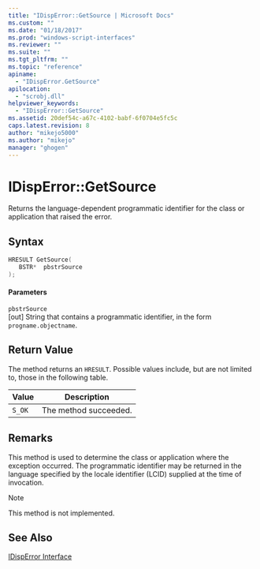 ```yaml
---
title: "IDispError::GetSource | Microsoft Docs"
ms.custom: ""
ms.date: "01/18/2017"
ms.prod: "windows-script-interfaces"
ms.reviewer: ""
ms.suite: ""
ms.tgt_pltfrm: ""
ms.topic: "reference"
apiname: 
  - "IDispError.GetSource"
apilocation: 
  - "scrobj.dll"
helpviewer_keywords: 
  - "IDispError::GetSource"
ms.assetid: 20def54c-a67c-4102-babf-6f0704e5fc5c
caps.latest.revision: 8
author: "mikejo5000"
ms.author: "mikejo"
manager: "ghogen"
---
```

# IDispError::GetSource
Returns the language-dependent programmatic identifier for the class or application that raised the error.  
  
## Syntax  
  
```cpp
HRESULT GetSource(  
   BSTR*  pbstrSource  
);  
```  
  
#### Parameters  
 `pbstrSource`  
 [out] String that contains a programmatic identifier, in the form `progname.objectname`.  
  
## Return Value  
 The method returns an `HRESULT`. Possible values include, but are not limited to, those in the following table.  
  
|Value|Description|  
|-----------|-----------------|  
|`S_OK`|The method succeeded.|  
  
## Remarks  
 This method is used to determine the class or application where the exception occurred. The programmatic identifier may be returned in the language specified by the locale identifier (LCID) supplied at the time of invocation.  
  
> [!NOTE]
>  This method is not implemented.  
  
## See Also  
 [IDispError Interface](../../winscript/reference/idisperror-interface.md)